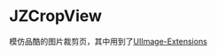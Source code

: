 JZCropView
==========
模仿品酷的图片裁剪页，其中用到了[UIImage-Extensions](https://github.com/yusenhan/Smooth-Line-View/tree/master/UIImage-Extensions)
